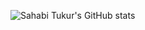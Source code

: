 ![Sahabi Tukur's GitHub stats](https://github-readme-stats.vercel.app/api?username=Sahabitukur01&show_icons=true&theme=radical)

